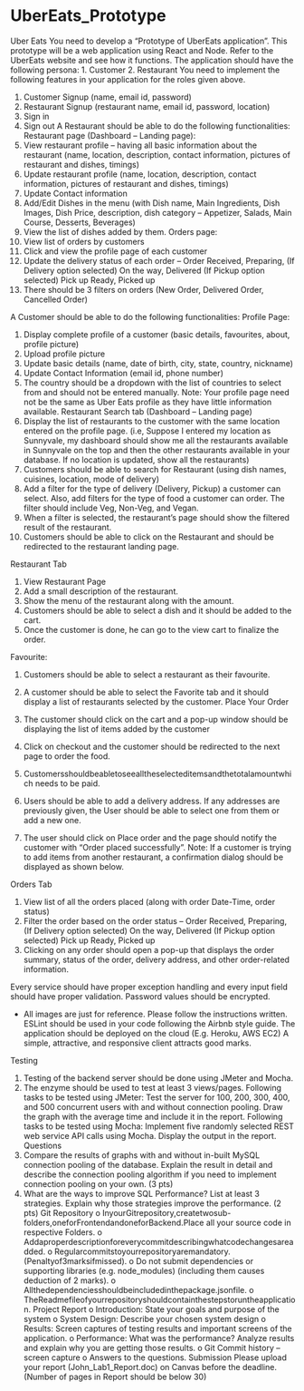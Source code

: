 # UberEats_Prototype
Uber Eats
You need to develop a “Prototype of UberEats application”. This prototype will be a web
application using React and Node. Refer to the UberEats website and see how it functions.
The application should have the following persona: 1. Customer
2. Restaurant
You need to implement the following features in your application for the roles given above.
1. Customer Signup (name, email id, password)
2. Restaurant Signup (restaurant name, email id, password, location)
3. Sign in
4. Sign out
A Restaurant should be able to do the following functionalities:
Restaurant page (Dashboard – Landing page):
1. View restaurant profile – having all basic information about the restaurant (name, location, description, contact information, pictures of restaurant and dishes, timings)
2. Update restaurant profile (name, location, description, contact information, pictures of restaurant and dishes, timings)
3. Update Contact information
4. Add/Edit Dishes in the menu (with Dish name, Main Ingredients, Dish
Images, Dish Price, description, dish category – Appetizer, Salads, Main
Course, Desserts, Beverages)
5. View the list of dishes added by them.
Orders page:
1. View list of orders by customers
2. Click and view the profile page of each customer
3. Update the delivery status of each order – Order Received,
Preparing, (If Delivery option selected) On the way, Delivered
(If Pickup option selected) Pick up Ready, Picked up
4. There should be 3 filters on orders (New Order, Delivered Order, Cancelled Order)
  
 A Customer should be able to do the following functionalities: Profile Page:
1. Display complete profile of a customer (basic details, favourites, about, profile picture)
2. Upload profile picture
3. Update basic details (name, date of birth, city, state, country, nickname)
4. Update Contact Information (email id, phone number)
5. The country should be a dropdown with the list of countries to select from and should not be entered manually.
Note: Your profile page need not be the same as Uber Eats profile as they have little information available.
Restaurant Search tab (Dashboard – Landing page)
1. Display the list of restaurants to the customer with the same location entered on the profile page. (i.e, Suppose I entered my location as Sunnyvale, my dashboard should show me all the restaurants available in Sunnyvale on the top and then the other restaurants available in your database. If no location is updated, show all the restaurants)
2. Customers should be able to search for Restaurant (using dish names, cuisines, location, mode of delivery)
3. Add a filter for the type of delivery (Delivery, Pickup) a customer can select. Also, add filters for the type of food a customer can order. The filter should include Veg, Non-Veg, and Vegan.
4. When a filter is selected, the restaurant’s page should show the filtered result of the restaurant.
5. Customers should be able to click on the Restaurant and should be redirected to the restaurant landing page.
   
  Restaurant Tab
1. View Restaurant Page
2. Add a small description of the restaurant.
3. Show the menu of the restaurant along with the amount.
4. Customers should be able to select a dish and it should be added to the cart.
5. Once the customer is done, he can go to the view cart to finalize the order.
   
 Favourite:
1. Customers should be able to select a restaurant as their favourite.
2. A customer should be able to select the Favorite tab and it should display a list of
restaurants selected by the customer.
 Place Your Order
1. The customer should click on the cart and a pop-up window should be displaying the list of items added by the customer
2. Click on checkout and the customer should be redirected to the next page to order the food.
 
  3. Customersshouldbeabletoseealltheselecteditemsandthetotalamountwhich needs to be paid.
4. Users should be able to add a delivery address. If any addresses are previously given, the User should be able to select one from them or add a new one.
5. The user should click on Place order and the page should notify the customer with “Order placed successfully”.
Note: If a customer is trying to add items from another restaurant, a confirmation dialog should be displayed as shown below.
 
 Orders Tab
1. View list of all the orders placed (along with order Date-Time, order status)
  2. Filter the order based on the order status – Order Received, Preparing, (If Delivery option selected) On the way, Delivered (If Pickup option selected) Pick up Ready, Picked up
3. Clicking on any order should open a pop-up that displays the order summary, status of the order, delivery address, and other order-related information.
 
 Every service should have proper exception handling and every input field should have proper validation.
Password values should be encrypted.
* All images are just for reference. Please follow the instructions written.
ESLint should be used in your code following the Airbnb style guide.
The application should be deployed on the cloud (E.g. Heroku, AWS EC2) A simple, attractive, and responsive client attracts good marks.

Testing
1. Testing of the backend server should be done using JMeter and Mocha.
2. The enzyme should be used to test at least 3 views/pages.
Following tasks to be tested using JMeter:
Test the server for 100, 200, 300, 400, and 500 concurrent users with and without connection pooling. Draw the graph with the average time and include it in the report.
Following tasks to be tested using Mocha:
Implement five randomly selected REST web service API calls using Mocha. Display the output in the report.
Questions
1. Compare the results of graphs with and without in-built MySQL connection pooling of the database. Explain the result in detail and describe the connection pooling algorithm if you need to implement connection pooling on your own. (3 pts)
2. What are the ways to improve SQL Performance? List at least 3 strategies. Explain why those strategies improve the performance. (2 pts)
Git Repository
o InyourGitrepository,createtwosub-folders,oneforFrontendandoneforBackend.Place all your source code in respective Folders.
o Addaproperdescriptionforeverycommitdescribingwhatcodechangesareadded.
o Regularcommitstoyourrepositoryaremandatory.(Penaltyof3marksifmissed).
o Do not submit dependencies or supporting libraries (e.g. node_modules) (including
them causes deduction of 2 marks).
o Allthedependenciesshouldbeincludedinthepackage.jsonfile.
o TheReadmefileofyourrepositoryshouldcontainthestepstoruntheapplication.
Project Report
o Introduction: State your goals and purpose of the system
o System Design: Describe your chosen system design
o Results: Screen captures of testing results and important screens of the application.
o Performance: What was the performance? Analyze results and explain why you are getting
those results.
o Git Commit history – screen capture o Answers to the questions.
Submission
Please upload your report (John_Lab1_Report.doc) on Canvas before the deadline. (Number of pages in Report should be below 30)
